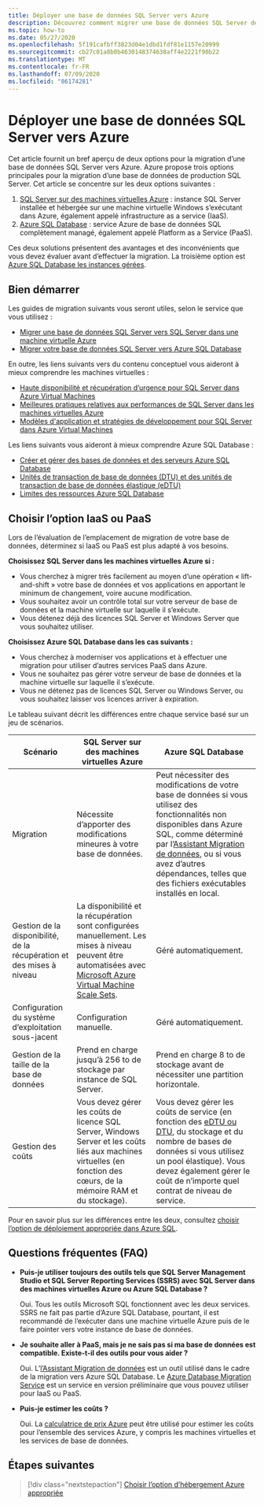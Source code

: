 ```yaml
---
title: Déployer une base de données SQL Server vers Azure
description: Découvrez comment migrer une base de données SQL Server depuis un serveur SQL local vers Azure.
ms.topic: how-to
ms.date: 05/27/2020
ms.openlocfilehash: 5f191cafbff3823d04e1dbd1fdf81e1157e20999
ms.sourcegitcommit: cb27c01a8b0b4630148374638aff4e2221f90b22
ms.translationtype: MT
ms.contentlocale: fr-FR
ms.lasthandoff: 07/09/2020
ms.locfileid: "86174281"
---
```

# <a name="migrate-a-sql-server-database-to-azure"></a>Déployer une base de données SQL Server vers Azure

Cet article fournit un bref aperçu de deux options pour la migration d’une base de données SQL Server vers Azure. Azure propose trois options principales pour la migration d’une base de données de production SQL Server. Cet article se concentre sur les deux options suivantes :

1. [SQL Server sur des machines virtuelles Azure](/azure/virtual-machines/windows/sql/virtual-machines-windows-sql-server-iaas-overview) : instance SQL Server installée et hébergée sur une machine virtuelle Windows s’exécutant dans Azure, également appelé infrastructure as a service (IaaS).
2. [Azure SQL Database](/azure/sql-database/sql-database-technical-overview) : service Azure de base de données SQL complètement managé, également appelé Platform as a Service (PaaS).

Ces deux solutions présentent des avantages et des inconvénients que vous devez évaluer avant d’effectuer la migration. La troisième option est [Azure SQL Database les instances gérées](/azure/sql-database/sql-database-managed-instance).

## <a name="get-started"></a>Bien démarrer

Les guides de migration suivants vous seront utiles, selon le service que vous utilisez :

* [Migrer une base de données SQL Server vers SQL Server dans une machine virtuelle Azure](/azure/virtual-machines/windows/sql/virtual-machines-windows-migrate-sql)
* [Migrer votre base de données SQL Server vers Azure SQL Database](/azure/sql-database/sql-database-migrate-your-sql-server-database)

En outre, les liens suivants vers du contenu conceptuel vous aideront à mieux comprendre les machines virtuelles :

* [Haute disponibilité et récupération d’urgence pour SQL Server dans Azure Virtual Machines](/azure/virtual-machines/windows/sql/virtual-machines-windows-sql-high-availability-dr)
* [Meilleures pratiques relatives aux performances de SQL Server dans les machines virtuelles Azure](/azure/virtual-machines/windows/sql/virtual-machines-windows-sql-performance)
* [Modèles d'application et stratégies de développement pour SQL Server dans Azure Virtual Machines](/azure/virtual-machines/windows/sql/virtual-machines-windows-sql-server-app-patterns-dev-strategies)

Les liens suivants vous aideront à mieux comprendre Azure SQL Database :

* [Créer et gérer des bases de données et des serveurs Azure SQL Database](/azure/sql-database/sql-database-servers-databases)
* [Unités de transaction de base de données (DTU) et des unités de transaction de base de données élastique (eDTU)](/azure/sql-database/sql-database-what-is-a-dtu)
* [Limites des ressources Azure SQL Database](/azure/sql-database/sql-database-resource-limits)

## <a name="choosing-iaas-or-paas"></a>Choisir l’option IaaS ou PaaS

Lors de l’évaluation de l’emplacement de migration de votre base de données, déterminez si IaaS ou PaaS est plus adapté à vos besoins.

**Choisissez SQL Server dans les machines virtuelles Azure si :**

* Vous cherchez à migrer très facilement au moyen d’une opération « lift-and-shift » votre base de données et vos applications en apportant le minimum de changement, voire aucune modification.
* Vous souhaitez avoir un contrôle total sur votre serveur de base de données et la machine virtuelle sur laquelle il s’exécute.
* Vous détenez déjà des licences SQL Server et Windows Server que vous souhaitez utiliser.

**Choisissez Azure SQL Database dans les cas suivants :**

* Vous cherchez à moderniser vos applications et à effectuer une migration pour utiliser d’autres services PaaS dans Azure.
* Vous ne souhaitez pas gérer votre serveur de base de données et la machine virtuelle sur laquelle il s’exécute.
* Vous ne détenez pas de licences SQL Server ou Windows Server, ou vous souhaitez laisser vos licences arriver à expiration.

Le tableau suivant décrit les différences entre chaque service basé sur un jeu de scénarios.

| Scénario | SQL Server sur des machines virtuelles Azure | Azure SQL Database |
|----------|-------------------------|--------------------|
| Migration | Nécessite d’apporter des modifications mineures à votre base de données. | Peut nécessiter des modifications de votre base de données si vous utilisez des fonctionnalités non disponibles dans Azure SQL, comme déterminé par l’[Assistant Migration de données](https://www.microsoft.com/download/details.aspx?id=53595), ou si vous avez d’autres dépendances, telles que des fichiers exécutables installés en local.|
| Gestion de la disponibilité, de la récupération et des mises à niveau | La disponibilité et la récupération sont configurées manuellement. Les mises à niveau peuvent être automatisées avec [Microsoft Azure Virtual Machine Scale Sets](/azure/virtual-machine-scale-sets/virtual-machine-scale-sets-automatic-upgrade). | Géré automatiquement. |
| Configuration du système d’exploitation sous-jacent | Configuration manuelle. | Géré automatiquement. |
| Gestion de la taille de la base de données | Prend en charge jusqu’à 256 to de stockage par instance de SQL Server. | Prend en charge 8 to de stockage avant de nécessiter une partition horizontale. |
| Gestion des coûts | Vous devez gérer les coûts de licence SQL Server, Windows Server et les coûts liés aux machines virtuelles (en fonction des cœurs, de la mémoire RAM et du stockage). | Vous devez gérer les coûts de service (en fonction des [eDTU ou DTU](/azure/sql-database/sql-database-what-is-a-dtu), du stockage et du nombre de bases de données si vous utilisez un pool élastique). Vous devez également gérer le coût de n’importe quel contrat de niveau de service. |

Pour en savoir plus sur les différences entre les deux, consultez [choisir l’option de déploiement appropriée dans Azure SQL](/azure/sql-database/sql-database-paas-vs-sql-server-iaas).

## <a name="faq"></a>Questions fréquentes (FAQ)

* **Puis-je utiliser toujours des outils tels que SQL Server Management Studio et SQL Server Reporting Services (SSRS) avec SQL Server dans des machines virtuelles Azure ou Azure SQL Database ?**

    Oui. Tous les outils Microsoft SQL fonctionnent avec les deux services. SSRS ne fait pas partie d’Azure SQL Database, pourtant, il est recommandé de l’exécuter dans une machine virtuelle Azure puis de le faire pointer vers votre instance de base de données.

* **Je souhaite aller à PaaS, mais je ne sais pas si ma base de données est compatible. Existe-t-il des outils pour vous aider ?**

    Oui. L’[l’Assistant Migration de données](https://www.microsoft.com/download/details.aspx?id=53595) est un outil utilisé dans le cadre de la migration vers Azure SQL Database. Le [Azure Database Migration Service](https://azure.microsoft.com/campaigns/database-migration/) est un service en version préliminaire que vous pouvez utiliser pour IaaS ou PaaS.

* **Puis-je estimer les coûts ?**

    Oui. La [calculatrice de prix Azure](https://azure.microsoft.com/pricing/calculator/) peut être utilisé pour estimer les coûts pour l’ensemble des services Azure, y compris les machines virtuelles et les services de base de données.

## <a name="next-steps"></a>Étapes suivantes

> [!div class="nextstepaction"]
> [Choisir l’option d’hébergement Azure appropriée](choose.md)
